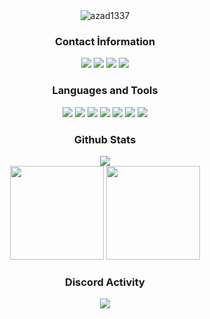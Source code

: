 <div align="center">
<img src="https://komarev.com/ghpvc/?username=azad1337&color=000000" alt="azad1337" />
<br>
<h3>Contact İnformation</h3>
<a href="https://discord.com/users/348214095050440706" target"blank_"><img src="https://img.shields.io/badge/Azad1337%20-111111.svg?&style=for-the-badge&logo=discord&logoColor=white"></a>
<a href="https://www.youtube.com/c/Azad1337" target"blank_"><img src="https://img.shields.io/badge/YouTube%20-111111.svg?&style=for-the-badge&logo=youtube&logoColor=white"></a>
<a href="https://discord.gg/winternovus-470616221876748311" target"blank_"><img src="https://img.shields.io/badge/WinterNovus%20-111111.svg?&style=for-the-badge&logo=lamborghini&logoColor=white"></a>
<a href="https://github.com/azad1337" target"blank_"><img src="https://img.shields.io/badge/GitHub%20-111111.svg?&style=for-the-badge&logo=github&logoColor=white"></a>
</div>


<div align="center">
<h3>Languages and Tools</h3>
<a <img src="https://img.shields.io/badge/JavaScript%20-111111.svg?&style=for-the-badge&logo=JavaScript&logoColor=white"> </a>
<img <img src="https://img.shields.io/badge/Java%20-111111.svg?&style=for-the-badge&logo=intellijidea&logoColor=white">
<img <img src="https://img.shields.io/badge/PHP%20-111111.svg?&style=for-the-badge&logo=php&logoColor=white">
<img src="https://img.shields.io/badge/Node.js%20-111111.svg?&style=for-the-badge&logo=Node.js&logoColor=white">
<img src="https://img.shields.io/badge/Python%20-111111.svg?&style=for-the-badge&logo=Python&logoColor=white">
<img src="https://img.shields.io/badge/Discord.Js%20-111111.svg?&style=for-the-badge&logo=discord&logoColor=white">
<img src="https://img.shields.io/badge/HTML5%20-111111.svg?&style=for-the-badge&logo=HTML5&logoColor=white">
<img src="https://img.shields.io/badge/CSS%20-111111.svg?&style=for-the-badge&logo=CSS3&logoColor=white">
</div>


<div align="center">
<h3>Github Stats</h3>
  <div><img src="https://gpvc.arturio.dev/azad1337"/></div>
  <img src="https://github-readme-stats.vercel.app/api?username=azad1337&count_private=true&hide_border=true&show_icons=true&include_all_commits=true&bg_color=0d1117&title_color=FFFFFF&text_color=9f9f9f&icon_color=FFFFFF" width="%100" height="150px">
<img src="https://github-readme-stats.vercel.app/api/top-langs/?username=azad1337&layout=compact&theme=nord&hide_border=true&bg_color=0d1117&border_radius=6&title_color=FFFFFF" width="%100" height="150px">
</a>

<div align="center">
<h3>Discord Activity</h3>
   <a href="https://discord.com/users/348214095050440706" target="_blank">
      <img src="https://lanyard-profile-readme.vercel.app/api/348214095050440706?bg=0d1117&animated=true&hideDiscrim=false&borderRadius=31px">
   </a>
</div>
